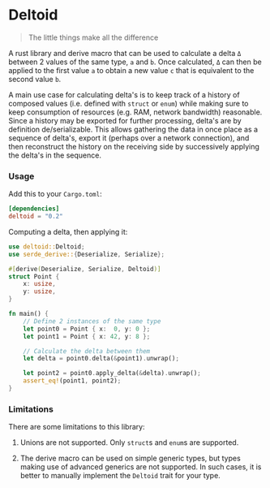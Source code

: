 # Deltoid

> The little things make all the difference

A rust library and derive macro that can be used to calculate a delta `Δ`
between 2 values of the same type, `a` and `b`.  Once calculated, `Δ` can
then be applied to the first value `a` to obtain a new value `c` that is
equivalent to the second value `b`.

A main use case for calculating delta's is to keep track of a history of
composed values (i.e. defined with `struct` or `enum`) while making sure
to keep consumption of resources (e.g. RAM, network bandwidth) reasonable.
Since a history may be exported for further processing, delta's are by
definition de/serializable. This allows gathering the data in once place
as a sequence of delta's, export it (perhaps over a network connection),
and then reconstruct the history on the receiving side by successively
applying the delta's in the sequence.


### Usage

Add this to your `Cargo.toml`:

```toml
[dependencies]
deltoid = "0.2"
```


Computing a delta, then applying it:

``` rust
use deltoid::Deltoid;
use serde_derive::{Deserialize, Serialize};

#[derive(Deserialize, Serialize, Deltoid)]
struct Point {
    x: usize,
    y: usize,
}

fn main() {
    // Define 2 instances of the same type
    let point0 = Point { x:  0, y: 0 };
    let point1 = Point { x: 42, y: 8 };

    // Calculate the delta between them
    let delta = point0.delta(&point1).unwrap();

    let point2 = point0.apply_delta(&delta).unwrap();
    assert_eq!(point1, point2);
}
```



### Limitations

There are some limitations to this library:

1. Unions are not supported. Only `struct`s and `enum`s are supported.

2. The derive macro can be used on simple generic types, but
      types making use of advanced generics are not supported.
      In such cases, it is better to manually implement the
      `Deltoid` trait for your type.
